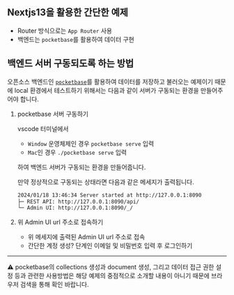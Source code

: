 ## Nextjs13을 활용한 간단한 예제

- Router 방식으로는 `App Router` 사용
- 백엔드는 `pocketbase`를 활용하여 데이터 구현

## 백엔드 서버 구동되도록 하는 방법

오픈소스 백엔드인 [`pocketbase`](https://pocketbase.io/)를 활용하여 데이터를 저장하고 불러오는 예제이기 때문에 local 환경에서 테스트하기 위해서는 다음과 같이 서버가 구동되는 환경을 만들어주어야 합니다.

1. pocketbase 서버 구동하기

   vscode 터미널에서

   - `Window` 운영체제인 경우 `pocketbase serve` 입력
   - `Mac`인 경우 `./pocketbase serve` 입력

   하여 백엔드 서버가 구동되는 환경을 만들어줍니다.

   만약 정상적으로 구동되는 상태라면 다음과 같은 메세지가 출력됩니다.

   ```bash
   2024/01/18 13:46:34 Server started at http://127.0.0.1:8090
   ├─ REST API: http://127.0.0.1:8090/api/
   └─ Admin UI: http://127.0.0.1:8090/_/
   ```

2. 위 Admin UI url 주소로 접속하기
   - 위 메세지에 출력된 Admin UI url 주소로 접속
   - 간단한 계정 생성? 단계인 이메일 및 비밀번호 입력 후 로그인하기

---

⚠ pocketbase의 collections 생성과 document 생성, 그리고 데이터 접근 권한 설정 등과 관련한 사용방법은 해당 예제의 중점적으로 소개할 내용이 아니기 때문에 브라우저 검색을 통해 확인 바랍니다.
